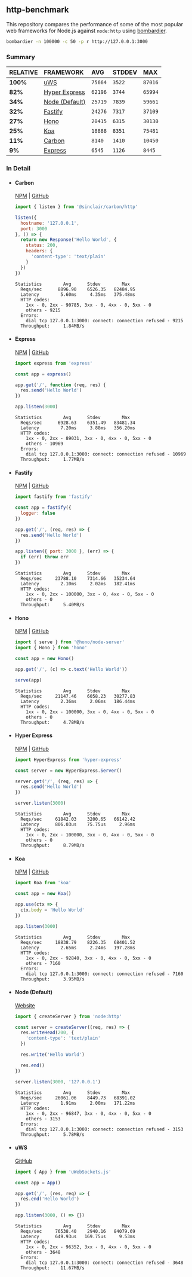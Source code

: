 ## http-benchmark

This repository compares the performance of some of the most popular web frameworks for Node.js against `node:http` using [bombardier](https://github.com/codesenberg/bombardier).

```bash
bombardier -n 100000 -c 50 -p r http://127.0.0.1:3000
```

### Summary

| RELATIVE | FRAMEWORK | AVG | STDDEV | MAX |
| :--- | :--- | :--- | :--- | :--- |
| **100%** | [uWS](#uws) | `75664` | `3522` | `87016` |
| **82%** | [Hyper Express](#hyper-express) | `62196` | `3744` | `65994` |
| **34%** | [Node (Default)](#node-default) | `25719` | `7839` | `59661` |
| **32%** | [Fastify](#fastify) | `24276` | `7317` | `37109` |
| **27%** | [Hono](#hono) | `20415` | `6315` | `30130` |
| **25%** | [Koa](#koa) | `18888` | `8351` | `75481` |
| **11%** | [Carbon](#carbon) | `8140` | `1410` | `10450` |
| **9%** | [Express](#express) | `6545` | `1126` | `8445` |


### In Detail

- #### Carbon
  [NPM](https://npmjs.com/@sinclair/carbon) | [GitHub](https://github.com/sinclairzx81/carbon)
  ```js
  import { listen } from '@sinclair/carbon/http'

  listen({
    hostname: '127.0.0.1',
    port: 3000
  }, () => {
    return new Response('Hello World', {
      status: 200,
      headers: {
        'content-type': 'text/plain'
      }
    })
  })
  ```

  ```
  Statistics        Avg      Stdev        Max
    Reqs/sec      8896.90    6526.35   82484.95
    Latency        5.60ms     4.35ms   375.48ms
    HTTP codes:
      1xx - 0, 2xx - 90785, 3xx - 0, 4xx - 0, 5xx - 0
      others - 9215
    Errors:
      dial tcp 127.0.0.1:3000: connect: connection refused - 9215
    Throughput:     1.84MB/s
  ```

- #### Express
  [NPM](https://npmjs.com/express) | [GitHub](https://github.com/expressjs/express)
  ```js
  import express from 'express'

  const app = express()

  app.get('/', function (req, res) {
    res.send('Hello World')
  })

  app.listen(3000)
  ```

  ```
  Statistics        Avg      Stdev        Max
    Reqs/sec      6928.63    6351.49   83481.34
    Latency        7.20ms     3.88ms   356.20ms
    HTTP codes:
      1xx - 0, 2xx - 89031, 3xx - 0, 4xx - 0, 5xx - 0
      others - 10969
    Errors:
      dial tcp 127.0.0.1:3000: connect: connection refused - 10969
    Throughput:     1.77MB/s
  ```

- #### Fastify
  [NPM](https://npmjs.com/fastify) | [GitHub](https://github.com/fastify/fastify)
  ```js
  import fastify from 'fastify'

  const app = fastify({
    logger: false
  })

  app.get('/', (req, res) => {
    res.send('Hello World')
  })

  app.listen({ port: 3000 }, (err) => {
    if (err) throw err
  })
  ```

  ```
  Statistics        Avg      Stdev        Max
    Reqs/sec     23788.10    7314.66   35234.64
    Latency        2.10ms     2.02ms   182.41ms
    HTTP codes:
      1xx - 0, 2xx - 100000, 3xx - 0, 4xx - 0, 5xx - 0
      others - 0
    Throughput:     5.40MB/s
  ```

- #### Hono
  [NPM](https://npmjs.com/hono) | [GitHub](https://github.com/honojs/hono)
  ```js
  import { serve } from '@hono/node-server'
  import { Hono } from 'hono'

  const app = new Hono()

  app.get('/', (c) => c.text('Hello World'))

  serve(app)
  ```

  ```
  Statistics        Avg      Stdev        Max
    Reqs/sec     21147.46    6058.23   30277.83
    Latency        2.36ms     2.06ms   186.44ms
    HTTP codes:
      1xx - 0, 2xx - 100000, 3xx - 0, 4xx - 0, 5xx - 0
      others - 0
    Throughput:     4.78MB/s
  ```

- #### Hyper Express
  [NPM](https://npmjs.com/hyper-express) | [GitHub](https://github.com/kartikk221/hyper-express)
  ```js
  import HyperExpress from 'hyper-express'

  const server = new HyperExpress.Server()

  server.get('/', (req, res) => {
    res.send('Hello World')
  })

  server.listen(3000)
  ```

  ```
  Statistics        Avg      Stdev        Max
    Reqs/sec     61842.03    3200.65   66142.42
    Latency      806.03us    75.75us     2.96ms
    HTTP codes:
      1xx - 0, 2xx - 100000, 3xx - 0, 4xx - 0, 5xx - 0
      others - 0
    Throughput:     8.79MB/s
  ```

- #### Koa
  [NPM](https://npmjs.com/koa) | [GitHub](https://github.com/koajs/koa)
  ```js
  import Koa from 'koa'

  const app = new Koa()

  app.use(ctx => {
    ctx.body = 'Hello World'
  })

  app.listen(3000)
  ```

  ```
  Statistics        Avg      Stdev        Max
    Reqs/sec     18838.79    8226.35   68401.52
    Latency        2.65ms     2.24ms   197.28ms
    HTTP codes:
      1xx - 0, 2xx - 92840, 3xx - 0, 4xx - 0, 5xx - 0
      others - 7160
    Errors:
      dial tcp 127.0.0.1:3000: connect: connection refused - 7160
    Throughput:     3.95MB/s
  ```

- #### Node (Default)
  [Website](https://nodejs.org/api/http.html)
  ```js
  import { createServer } from 'node:http'

  const server = createServer((req, res) => {
    res.writeHead(200, {
      'content-type': 'text/plain'
    })

    res.write('Hello World')

    res.end()
  })

  server.listen(3000, '127.0.0.1')
  ```

  ```
  Statistics        Avg      Stdev        Max
    Reqs/sec     26061.06    8449.73   68391.02
    Latency        1.91ms     2.00ms   171.22ms
    HTTP codes:
      1xx - 0, 2xx - 96847, 3xx - 0, 4xx - 0, 5xx - 0
      others - 3153
    Errors:
      dial tcp 127.0.0.1:3000: connect: connection refused - 3153
    Throughput:     5.78MB/s
  ```

- #### uWS
  [GitHub](https://github.com/uNetworking/uWebSockets.js)
  ```js
  import { App } from 'uWebSockets.js'

  const app = App()

  app.get('/', (res, req) => {
    res.end('Hello World')
  })

  app.listen(3000, () => {})
  ```

  ```
  Statistics        Avg      Stdev        Max
    Reqs/sec     76538.40    2940.16   84079.69
    Latency      649.93us   169.75us     9.53ms
    HTTP codes:
      1xx - 0, 2xx - 96352, 3xx - 0, 4xx - 0, 5xx - 0
      others - 3648
    Errors:
      dial tcp 127.0.0.1:3000: connect: connection refused - 3648
    Throughput:    11.67MB/s
  ```


